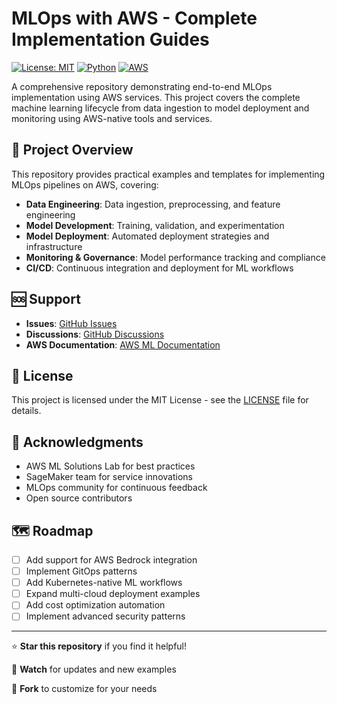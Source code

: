 # MLOps with AWS - Complete Implementation Guides

[![License: MIT](https://img.shields.io/badge/License-MIT-yellow.svg)](https://opensource.org/licenses/MIT)
[![Python](https://img.shields.io/badge/Python-3.8%2B-blue.svg)](https://www.python.org/downloads/)
[![AWS](https://img.shields.io/badge/AWS-Cloud-orange.svg)](https://aws.amazon.com/)

A comprehensive repository demonstrating end-to-end MLOps implementation using AWS services. This project covers the complete machine learning lifecycle from data ingestion to model deployment and monitoring using AWS-native tools and services.

## 🎯 Project Overview

This repository provides practical examples and templates for implementing MLOps pipelines on AWS, covering:

- **Data Engineering**: Data ingestion, preprocessing, and feature engineering
- **Model Development**: Training, validation, and experimentation
- **Model Deployment**: Automated deployment strategies and infrastructure
- **Monitoring & Governance**: Model performance tracking and compliance
- **CI/CD**: Continuous integration and deployment for ML workflows


## 🆘 Support

- **Issues**: [GitHub Issues](https://github.com/anveshmuppeda/mlops/issues)
- **Discussions**: [GitHub Discussions](https://github.com/anveshmuppeda/mlops/discussions)
- **AWS Documentation**: [AWS ML Documentation](https://docs.aws.amazon.com/machine-learning/)

## 📄 License

This project is licensed under the MIT License - see the [LICENSE](LICENSE) file for details.

## 🙏 Acknowledgments

- AWS ML Solutions Lab for best practices
- SageMaker team for service innovations
- MLOps community for continuous feedback
- Open source contributors

## 🗺️ Roadmap

- [ ] Add support for AWS Bedrock integration
- [ ] Implement GitOps patterns
- [ ] Add Kubernetes-native ML workflows
- [ ] Expand multi-cloud deployment examples
- [ ] Add cost optimization automation
- [ ] Implement advanced security patterns

---

⭐ **Star this repository** if you find it helpful!

🔔 **Watch** for updates and new examples

🍴 **Fork** to customize for your needs